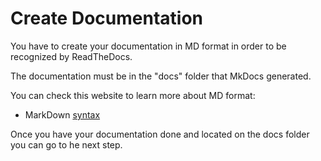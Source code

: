 # Create Documentation

You have to create your documentation in MD format in order to be recognized by ReadTheDocs.

The documentation must be in the "docs" folder that MkDocs generated.

You can check this website to learn more about MD format:

- MarkDown [syntax](https://www.markdownguide.org/getting-started/)

Once you have your documentation done and located on the docs folder you can go to he next step.